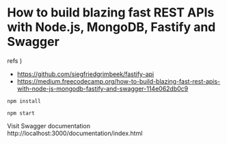 # How to build blazing fast REST APIs with Node.js, MongoDB, Fastify and Swagger

refs )

* https://github.com/siegfriedgrimbeek/fastify-api
* https://medium.freecodecamp.org/how-to-build-blazing-fast-rest-apis-with-node-js-mongodb-fastify-and-swagger-114e062db0c9

```
npm install
```

```
npm start
```

Visit Swagger documentation
http://localhost:3000/documentation/index.html

